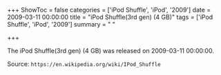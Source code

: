 +++
ShowToc = false
categories = ['iPod Shuffle', 'iPod', '2009']
date = 2009-03-11 00:00:00
title = "iPod Shuffle(3rd gen) (4 GB)"
tags = ['iPod Shuffle', 'iPod', '2009']
summary = " "

+++

The iPod Shuffle(3rd gen) (4 GB) was released on 2009-03-11 00:00:00.

Source: `https://en.wikipedia.org/wiki/IPod_Shuffle`


